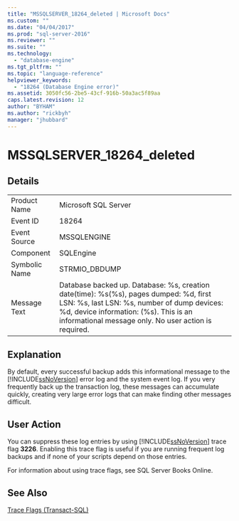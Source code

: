 ```yaml
---
title: "MSSQLSERVER_18264_deleted | Microsoft Docs"
ms.custom: ""
ms.date: "04/04/2017"
ms.prod: "sql-server-2016"
ms.reviewer: ""
ms.suite: ""
ms.technology: 
  - "database-engine"
ms.tgt_pltfrm: ""
ms.topic: "language-reference"
helpviewer_keywords: 
  - "18264 (Database Engine error)"
ms.assetid: 3050fc56-2be5-43cf-916b-50a3ac5f89aa
caps.latest.revision: 12
author: "BYHAM"
ms.author: "rickbyh"
manager: "jhubbard"
---
```

# MSSQLSERVER_18264_deleted
  
## Details  
  
|||  
|-|-|  
|Product Name|Microsoft SQL Server|  
|Event ID|18264|  
|Event Source|MSSQLENGINE|  
|Component|SQLEngine|  
|Symbolic Name|STRMIO_DBDUMP|  
|Message Text|Database backed up. Database: %s, creation date(time): %s(%s), pages dumped: %d, first LSN: %s, last LSN: %s, number of dump devices: %d, device information: (%s). This is an informational message only. No user action is required.|  
  
## Explanation  
By default, every successful backup adds this informational message to the [!INCLUDE[ssNoVersion](../../includes/ssnoversion-md.md)] error log and the system event log. If you very frequently back up the transaction log, these messages can accumulate quickly, creating very large error logs that can make finding other messages difficult.  
  
## User Action  
You can suppress these log entries by using [!INCLUDE[ssNoVersion](../../includes/ssnoversion-md.md)] trace flag **3226**. Enabling this trace flag is useful if you are running frequent log backups and if none of your scripts depend on those entries.  
  
For information about using trace flags, see SQL Server Books Online.  
  
## See Also  
[Trace Flags &#40;Transact-SQL&#41;](~/t-sql/database-console-commands/dbcc-traceon-trace-flags-transact-sql.md)  
  

